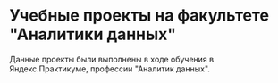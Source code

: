 # Учебные проекты на факультете "Аналитики данных" 
Данные проекты были выполнены в ходе обучения в Яндекс.Практикуме, профессии "Аналитик данных".
